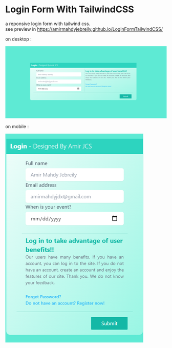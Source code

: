 # Login Form With TailwindCSS
a reponsive login form with tailwind css.  
see preview in https://amirmahdyjebreily.github.io/LoginFormTailwindCSS/  

on desktop : 

![responsivetailwindcssloginform](/assets/img/Desktop.png "Desktop responsive")
  
on mobile :  

![responsivetailwindcssloginform](/assets/img/Mobile.png "Mobile responsive")  


